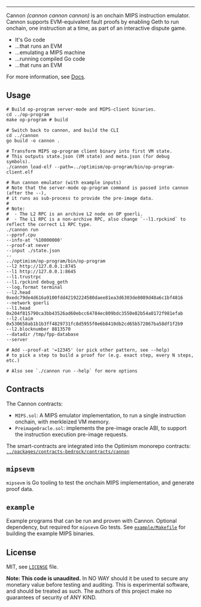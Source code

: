 <!--![cannon](https://upload.wikimedia.org/wikipedia/commons/8/80/Cannon%2C_Château_du_Haut-Koenigsbourg%2C_France.jpg)-->
<!--![cannon](https://cdn1.epicgames.com/ue/product/Featured/SCIFIWEAPONBUNDLE_featured-894x488-83fbc936b6d86edcbbe892b1a6780224.png)-->
<!--![cannon](https://static.wikia.nocookie.net/ageofempires/images/8/80/Bombard_cannon_aoe2DE.png/revision/latest/top-crop/width/360/height/360?cb=20200331021834)-->
<!--![cannon](https://paradacreativa.es/wp-content/uploads/2021/05/Canon-orbital-GTA-01.jpg)-->

---

Cannon *(cannon cannon cannon)* is an onchain MIPS instruction emulator.
Cannon supports EVM-equivalent fault proofs by enabling Geth to run onchain,
one instruction at a time, as part of an interactive dispute game.

* It's Go code
* ...that runs an EVM
* ...emulating a MIPS machine
* ...running compiled Go code
* ...that runs an EVM

For more information, see [Docs](./docs/README.md).

## Usage

```shell
# Build op-program server-mode and MIPS-client binaries.
cd ../op-program
make op-program # build

# Switch back to cannon, and build the CLI
cd ../cannon
go build -o cannon .

# Transform MIPS op-program client binary into first VM state.
# This outputs state.json (VM state) and meta.json (for debug symbols).
./cannon load-elf --path=../optimism/op-program/bin/op-program-client.elf

# Run cannon emulator (with example inputs)
# Note that the server-mode op-program command is passed into cannon (after the --),
# it runs as sub-process to provide the pre-image data.
#
# Note:
#  - The L2 RPC is an archive L2 node on OP goerli.
#  - The L1 RPC is a non-archive RPC, also change `--l1.rpckind` to reflect the correct L1 RPC type.
./cannon run
--pprof.cpu
--info-at '%10000000'
--proof-at never
--input ./state.json
--
../optimism/op-program/bin/op-program
--l2 http://127.0.0.1:8745
--l1 http://127.0.0.1:8645
--l1.trustrpc
--l1.rpckind debug_geth
--log.format terminal
--l2.head 0xedc79de4d616a9100fdd42192224580daee81ea3d6303de8089d48a6c1bf4816
--network goerli
--l1.head 0x204f815790ca3bb43526ad60ebcc64784ec809bdc3550e82b54a0172f981efab
--l2.claim 0x530658ab1b1b3ff4829731fc8d5955f0e6b8410db2cd65b572067ba58df1f2b9
--l2.blocknumber 8813570
--datadir /tmp/fpp-database
--server

# Add --proof-at '=12345' (or pick other pattern, see --help)
# to pick a step to build a proof for (e.g. exact step, every N steps, etc.)

# Also see `./cannon run --help` for more options
```

## Contracts

The Cannon contracts:
- `MIPS.sol`: A MIPS emulator implementation, to run a single instruction onchain, with merkleized VM memory.
- `PreimageOracle.sol`: implements the pre-image oracle ABI, to support the instruction execution pre-image requests.

The smart-contracts are integrated into the Optimism monorepo contracts:
[`../packages/contracts-bedrock/contracts/cannon`](../packages/contracts-bedrock/contracts/cannon)

## `mipsevm`

`mipsevm` is Go tooling to test the onchain MIPS implementation, and generate proof data.

## `example`

Example programs that can be run and proven with Cannon.
Optional dependency, but required for `mipsevm` Go tests.
See [`example/Makefile`](./example/Makefile) for building the example MIPS binaries.

## License

MIT, see [`LICENSE`](./LICENSE) file.

**Note: This code is unaudited.**
In NO WAY should it be used to secure any monetary value before testing and auditing.
This is experimental software, and should be treated as such.
The authors of this project make no guarantees of security of ANY KIND.
